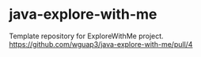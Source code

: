 # java-explore-with-me
Template repository for ExploreWithMe project.
https://github.com/wguap3/java-explore-with-me/pull/4